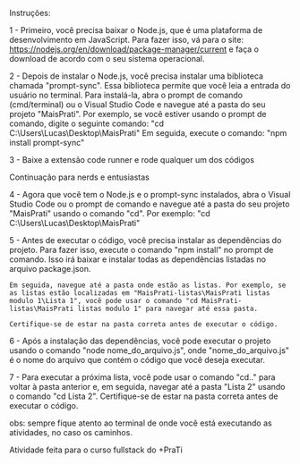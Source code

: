 Instruções:

1 - Primeiro, você precisa baixar o Node.js, que é uma plataforma de desenvolvimento em JavaScript. Para fazer isso, vá para o site: https://nodejs.org/en/download/package-manager/current e faça o download de acordo com o seu sistema operacional.

2 - Depois de instalar o Node.js, você precisa instalar uma biblioteca chamada "prompt-sync". Essa biblioteca permite que você leia a entrada do usuário no terminal. Para instalá-la, abra o prompt de comando (cmd/terminal) ou o Visual Studio Code e navegue até a pasta do seu projeto "MaisPrati". Por exemplo, se você estiver usando o prompt de comando, digite o seguinte comando:
    "cd C:\Users\Lucas\Desktop\MaisPrati"
    Em seguida, execute o comando:
    "npm install prompt-sync"
    
3 - Baixe a extensão code runner e rode qualquer um dos códigos 

Continuação para nerds e entusiastas 

4 - Agora que você tem o Node.js e o prompt-sync instalados, abra o Visual Studio Code ou o prompt de comando e navegue até a pasta do seu projeto "MaisPrati" usando o comando "cd". Por exemplo:
    "cd C:\Users\Lucas\Desktop\MaisPrati"

5 - Antes de executar o código, você precisa instalar as dependências do projeto. Para fazer isso, execute o comando "npm install" no prompt de comando. Isso irá baixar e instalar todas as dependências listadas no arquivo package.json.

    Em seguida, navegue até a pasta onde estão as listas. Por exemplo, se as listas estão localizadas em "MaisPrati-listas\MaisPrati listas modulo 1\Lista 1", você pode usar o comando "cd MaisPrati-listas\MaisPrati listas modulo 1" para navegar até essa pasta.

    Certifique-se de estar na pasta correta antes de executar o código.

6 - Após a instalação das dependências, você pode executar o projeto usando o comando "node nome_do_arquivo.js", onde "nome_do_arquivo.js" é o nome do arquivo que contém o código que você deseja executar.

7 - Para executar a próxima lista, você pode usar o comando "cd.." para voltar à pasta anterior e, em seguida, navegar até a pasta "Lista 2" usando o comando "cd Lista 2". Certifique-se de estar na pasta correta antes de executar o código.

obs: sempre fique atento ao terminal de onde você está executando as atividades, no caso os caminhos.

Atividade feita para o curso fullstack do +PraTi
